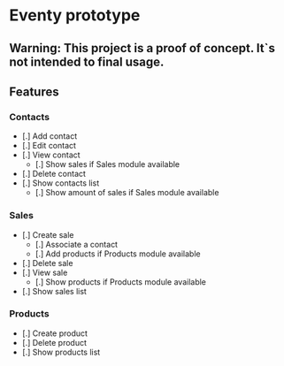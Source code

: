 # Eventy prototype

## Warning: This project is a proof of concept. It`s not intended to final usage.

## Features

### Contacts

- [.] Add contact
- [.] Edit contact
- [.] View contact
    - [.] Show sales if Sales module available
- [.] Delete contact
- [.] Show contacts list
    - [.] Show amount of sales if Sales module available

### Sales

- [.] Create sale
    - [.] Associate a contact
    - [.] Add products if Products module available
- [.] Delete sale
- [.] View sale
    - [.] Show products if Products module available
- [.] Show sales list

### Products

- [.] Create product
- [.] Delete product
- [.] Show products list
